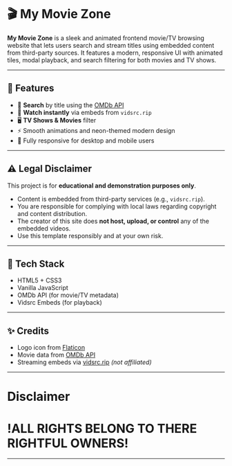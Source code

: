 # 🎬 My Movie Zone

**My Movie Zone** is a sleek and animated frontend movie/TV browsing website that lets users search and stream titles using embedded content from third-party sources. It features a modern, responsive UI with animated tiles, modal playback, and search filtering for both movies and TV shows.

---

## 🚀 Features

- 🔎 **Search** by title using the [OMDb API](http://www.omdbapi.com/)
- 🎥 **Watch instantly** via embeds from `vidsrc.rip`
- 🖥️ **TV Shows & Movies** filter
- ⚡ Smooth animations and neon-themed modern design
- 📱 Fully responsive for desktop and mobile users

---

## ⚠️ Legal Disclaimer

This project is for **educational and demonstration purposes only**.

- Content is embedded from third-party services (e.g., `vidsrc.rip`).
- You are responsible for complying with local laws regarding copyright and content distribution.
- The creator of this site does **not host, upload, or control** any of the embedded videos.
- Use this template responsibly and at your own risk.

---

## 📌 Tech Stack

- HTML5 + CSS3
- Vanilla JavaScript
- OMDb API (for movie/TV metadata)
- Vidsrc Embeds (for playback)

---

## ✨ Credits

- Logo icon from [Flaticon](https://www.flaticon.com/)
- Movie data from [OMDb API](http://www.omdbapi.com/)
- Streaming embeds via [vidsrc.rip](https://vidsrc.rip/) *(not affiliated)*
---
# Disclaimer 
# !ALL RIGHTS BELONG TO THERE RIGHTFUL OWNERS!
---
